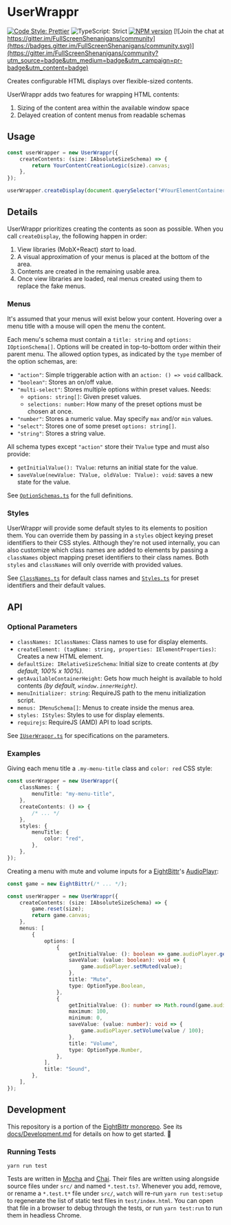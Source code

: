 <!-- Top -->

# UserWrappr

[![Code Style: Prettier](https://img.shields.io/badge/code_style-prettier-brightgreen.svg)](https://prettier.io)
![TypeScript: Strict](https://img.shields.io/badge/typescript-strict-brightgreen.svg)
[![NPM version](https://badge.fury.io/js/userwrappr.svg)](http://badge.fury.io/js/userwrappr)
[![Join the chat at https://gitter.im/FullScreenShenanigans/community](https://badges.gitter.im/FullScreenShenanigans/community.svg)](https://gitter.im/FullScreenShenanigans/community?utm_source=badge&utm_medium=badge&utm_campaign=pr-badge&utm_content=badge)

Creates configurable HTML displays over flexible-sized contents.

<!-- /Top -->

UserWrappr adds two features for wrapping HTML contents:

1. Sizing of the content area within the available window space
2. Delayed creation of content menus from readable schemas

## Usage

```typescript
const userWrapper = new UserWrappr({
    createContents: (size: IAbsoluteSizeSchema) => {
        return YourContentCreationLogic(size).canvas;
    },
});

userWrapper.createDisplay(document.querySelector("#YourElementContainer"));
```

## Details

UserWrappr prioritizes creating the contents as soon as possible.
When you call `createDisplay`, the following happen in order:

1. View libraries (MobX+React) _start_ to load.
2. A visual approximation of your menus is placed at the bottom of the area.
3. Contents are created in the remaining usable area.
4. Once view libraries are loaded, real menus created using them to replace the fake menus.

### Menus

It's assumed that your menus will exist below your content.
Hovering over a menu title with a mouse will open the menu the content.

Each menu's schema must contain a `title: string` and `options: IOptionSchema[]`.
Options will be created in top-to-bottom order within their parent menu.
The allowed option types, as indicated by the `type` member of the option schemas, are:

-   `"action"`: Simple triggerable action with an `action: () => void` callback.
-   `"boolean"`: Stores an on/off value.
-   `"multi-select"`: Stores multiple options within preset values. Needs:
    -   `options: string[]`: Given preset values.
    -   `selections: number`: How many of the preset options must be chosen at once.
-   `"number"`: Stores a numeric value. May specify `max` and/or `min` values.
-   `"select"`: Stores one of some preset `options: string[]`.
-   `"string"`: Stores a string value.

All schema types except `"action"` store their `TValue` type and must also provide:

-   `getInitialValue(): TValue`: returns an initial state for the value.
-   `saveValue(newValue: TValue, oldValue: TValue): void`: saves a new state for the value.

See [`OptionSchemas.ts`](src/Menus/Options/OptionSchemas.ts) for the full definitions.

### Styles

UserWrappr will provide some default styles to its elements to position them.
You can override them by passing in a `styles` object keying preset identifiers to their CSS styles.
Although they're not used internally, you can also customize which class names are added to elements by passing a `classNames` object mapping preset identifiers to their class names.
Both `styles` and `classNames` will only override with provided values.

See [`ClassNames.ts`](src/Bootstrapping/ClassNames.ts) for default class names and [`Styles.ts`](src/Bootstrapping/Styles.ts) for preset identifiers and their default values.

## API

### Optional Parameters

-   `classNames: IClassNames`: Class names to use for display elements.
-   `createElement: (tagName: string, properties: IElementProperties)`: Creates a new HTML element.
-   `defaultSize: IRelativeSizeSchema`: Initial size to create contents at _(by default, 100% x 100%)_.
-   `getAvailableContainerHeight`: Gets how much height is available to hold contents _(by default, `window.innerHeight`)_.
-   `menuInitializer: string`: RequireJS path to the menu initialization script.
-   `menus: IMenuSchema[]`: Menus to create inside the menus area.
-   `styles: IStyles`: Styles to use for display elements.
-   `requirejs`: RequireJS (AMD) API to load scripts.

See [`IUserWrappr.ts`](src/IUserWrappr.ts) for specifications on the parameters.

### Examples

Giving each menu title a `.my-menu-title` class and `color: red` CSS style:

```typescript
const userWrapper = new UserWrappr({
    classNames: {
        menuTitle: "my-menu-title",
    },
    createContents: () => {
        /* ... */
    },
    styles: {
        menuTitle: {
            color: "red",
        },
    },
});
```

Creating a menu with mute and volume inputs for a [EightBittr](https://github.com/FullScreenShenanigans/EightBittr)'s [AudioPlayr](https://github.com/FullScreenShenanigans/AudioPlayr):

```typescript
const game = new EightBittr(/* ... */);

const userWrapper = new UserWrappr({
    createContents: (size: IAbsoluteSizeSchema) => {
        game.reset(size);
        return game.canvas;
    },
    menus: [
        {
            options: [
                {
                    getInitialValue: (): boolean => game.audioPlayer.getMuted(),
                    saveValue: (value: boolean): void => {
                        game.audioPlayer.setMuted(value);
                    },
                    title: "Mute",
                    type: OptionType.Boolean,
                },
                {
                    getInitialValue: (): number => Math.round(game.audioPlayer.getVolume() * 100),
                    maximum: 100,
                    minimum: 0,
                    saveValue: (value: number): void => {
                        game.audioPlayer.setVolume(value / 100);
                    },
                    title: "Volume",
                    type: OptionType.Number,
                },
            ],
            title: "Sound",
        },
    ],
});
```

<!-- Development -->

## Development

This repository is a portion of the [EightBittr monorepo](https://raw.githubusercontent.com/FullScreenShenanigans/EightBittr).
See its [docs/Development.md](../../docs/Development.md) for details on how to get started. 💖

### Running Tests

```shell
yarn run test
```

Tests are written in [Mocha](https://github.com/mochajs/mocha) and [Chai](https://github.com/chaijs/chai).
Their files are written using alongside source files under `src/` and named `*.test.ts?`.
Whenever you add, remove, or rename a `*.test.t*` file under `src/`, `watch` will re-run `yarn run test:setup` to regenerate the list of static test files in `test/index.html`.
You can open that file in a browser to debug through the tests, or run `yarn test:run` to run them in headless Chrome.

<!-- Maps -->
<!-- /Maps -->

<!-- /Development -->
